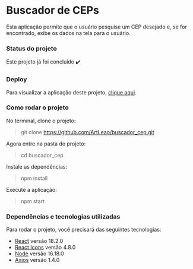 # Buscador de CEPs

Esta aplicação permite que o usuário pesquise um CEP desejado e, se for encontrado, exibe os dados na tela para o usuário.

### Status do projeto

Este projeto já foi concluído :heavy_check_mark:

### Deploy

Para visualizar a aplicação deste projeto,  <a href="https://artleao.github.io/buscador_cep" target="_blank">clique aqui</a>.

### Como rodar o projeto

No terminal, clone o projeto:

> git clone https://github.com/ArtLeao/buscador_cep.git

Agora entre na pasta do projeto: 

> cd buscador_cep

Instale as dependências:

> npm install

Execute a aplicação:

> npm start

### Dependências e tecnologias utilizadas

Para rodar o projeto, você precisará das seguintes tecnologias:

- [React](https://pt-br.react.dev/learn) versão 18.2.0
- [React Icons](https://react-icons.github.io/react-icons/) versão 4.8.0
- [Node](https://nodejs.org/en/download) versão 16.18.0
- [Axios](https://axios-http.com/ptbr/docs/intro) versão 1.4.0









